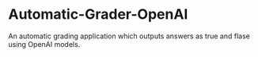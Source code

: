 # Automatic-Grader-OpenAI
An automatic grading application which outputs answers as true and flase using OpenAI models.
